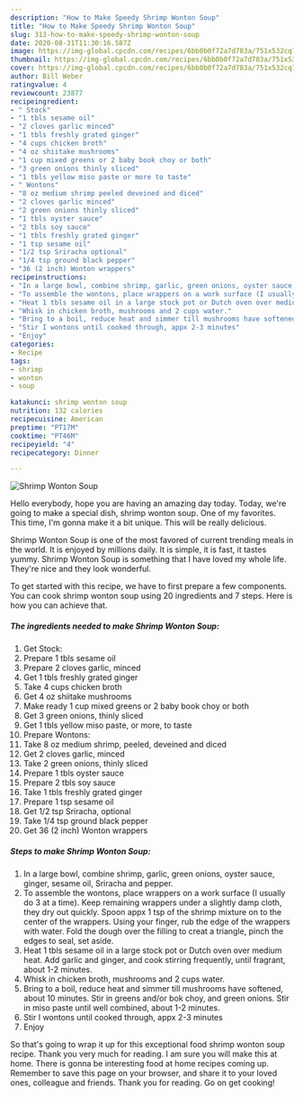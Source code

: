 ```yaml
---
description: "How to Make Speedy Shrimp Wonton Soup"
title: "How to Make Speedy Shrimp Wonton Soup"
slug: 313-how-to-make-speedy-shrimp-wonton-soup
date: 2020-08-31T11:30:16.587Z
image: https://img-global.cpcdn.com/recipes/6bb0b0f72a7d783a/751x532cq70/shrimp-wonton-soup-recipe-main-photo.jpg
thumbnail: https://img-global.cpcdn.com/recipes/6bb0b0f72a7d783a/751x532cq70/shrimp-wonton-soup-recipe-main-photo.jpg
cover: https://img-global.cpcdn.com/recipes/6bb0b0f72a7d783a/751x532cq70/shrimp-wonton-soup-recipe-main-photo.jpg
author: Bill Weber
ratingvalue: 4
reviewcount: 23877
recipeingredient:
- " Stock"
- "1 tbls sesame oil"
- "2 cloves garlic minced"
- "1 tbls freshly grated ginger"
- "4 cups chicken broth"
- "4 oz shiitake mushrooms"
- "1 cup mixed greens or 2 baby book choy or both"
- "3 green onions thinly sliced"
- "1 tbls yellow miso paste or more to taste"
- " Wontons"
- "8 oz medium shrimp peeled deveined and diced"
- "2 cloves garlic minced"
- "2 green onions thinly sliced"
- "1 tbls oyster sauce"
- "2 tbls soy sauce"
- "1 tbls freshly grated ginger"
- "1 tsp sesame oil"
- "1/2 tsp Sriracha optional"
- "1/4 tsp ground black pepper"
- "36 (2 inch) Wonton wrappers"
recipeinstructions:
- "In a large bowl, combine shrimp, garlic, green onions, oyster sauce, ginger, sesame oil, Sriracha and pepper."
- "To assemble the wontons, place wrappers on a work surface (I usually do 3 at a time). Keep remaining wrappers under a slightly damp cloth, they dry out quickly. Spoon appx 1 tsp of the shrimp mixture on to the center of the wrappers. Using your finger, rub the edge of the wrappers with water. Fold the dough over the filling to creat a triangle, pinch the edges to seal, set aside."
- "Heat 1 tbls sesame oil in a large stock pot or Dutch oven over medium heat. Add garlic and ginger, and cook stirring frequently, until fragrant, about 1-2 minutes."
- "Whisk in chicken broth, mushrooms and 2 cups water."
- "Bring to a boil, reduce heat and simmer till mushrooms have softened, about 10 minutes. Stir in greens and/or bok choy, and green onions. Stir in miso paste until well combined, about 1-2 minutes."
- "Stir I wontons until cooked through, appx 2-3 minutes"
- "Enjoy"
categories:
- Recipe
tags:
- shrimp
- wonton
- soup

katakunci: shrimp wonton soup 
nutrition: 132 calories
recipecuisine: American
preptime: "PT17M"
cooktime: "PT46M"
recipeyield: "4"
recipecategory: Dinner

---
```



![Shrimp Wonton Soup](https://img-global.cpcdn.com/recipes/6bb0b0f72a7d783a/751x532cq70/shrimp-wonton-soup-recipe-main-photo.jpg)

Hello everybody, hope you are having an amazing day today. Today, we're going to make a special dish, shrimp wonton soup. One of my favorites. This time, I'm gonna make it a bit unique. This will be really delicious.

Shrimp Wonton Soup is one of the most favored of current trending meals in the world. It is enjoyed by millions daily. It is simple, it is fast, it tastes yummy. Shrimp Wonton Soup is something that I have loved my whole life. They're nice and they look wonderful.




To get started with this recipe, we have to first prepare a few components. You can cook shrimp wonton soup using 20 ingredients and 7 steps. Here is how you can achieve that.

<!--inarticleads1-->

##### The ingredients needed to make Shrimp Wonton Soup:

1. Get  Stock:
1. Prepare 1 tbls sesame oil
1. Prepare 2 cloves garlic, minced
1. Get 1 tbls freshly grated ginger
1. Take 4 cups chicken broth
1. Get 4 oz shiitake mushrooms
1. Make ready 1 cup mixed greens or 2 baby book choy or both
1. Get 3 green onions, thinly sliced
1. Get 1 tbls yellow miso paste, or more, to taste
1. Prepare  Wontons:
1. Take 8 oz medium shrimp, peeled, deveined and diced
1. Get 2 cloves garlic, minced
1. Take 2 green onions, thinly sliced
1. Prepare 1 tbls oyster sauce
1. Prepare 2 tbls soy sauce
1. Take 1 tbls freshly grated ginger
1. Prepare 1 tsp sesame oil
1. Get 1/2 tsp Sriracha, optional
1. Take 1/4 tsp ground black pepper
1. Get 36 (2 inch) Wonton wrappers




<!--inarticleads2-->

##### Steps to make Shrimp Wonton Soup:

1. In a large bowl, combine shrimp, garlic, green onions, oyster sauce, ginger, sesame oil, Sriracha and pepper.
1. To assemble the wontons, place wrappers on a work surface (I usually do 3 at a time). Keep remaining wrappers under a slightly damp cloth, they dry out quickly. Spoon appx 1 tsp of the shrimp mixture on to the center of the wrappers. Using your finger, rub the edge of the wrappers with water. Fold the dough over the filling to creat a triangle, pinch the edges to seal, set aside.
1. Heat 1 tbls sesame oil in a large stock pot or Dutch oven over medium heat. Add garlic and ginger, and cook stirring frequently, until fragrant, about 1-2 minutes.
1. Whisk in chicken broth, mushrooms and 2 cups water.
1. Bring to a boil, reduce heat and simmer till mushrooms have softened, about 10 minutes. Stir in greens and/or bok choy, and green onions. Stir in miso paste until well combined, about 1-2 minutes.
1. Stir I wontons until cooked through, appx 2-3 minutes
1. Enjoy




So that's going to wrap it up for this exceptional food shrimp wonton soup recipe. Thank you very much for reading. I am sure you will make this at home. There is gonna be interesting food at home recipes coming up. Remember to save this page on your browser, and share it to your loved ones, colleague and friends. Thank you for reading. Go on get cooking!

